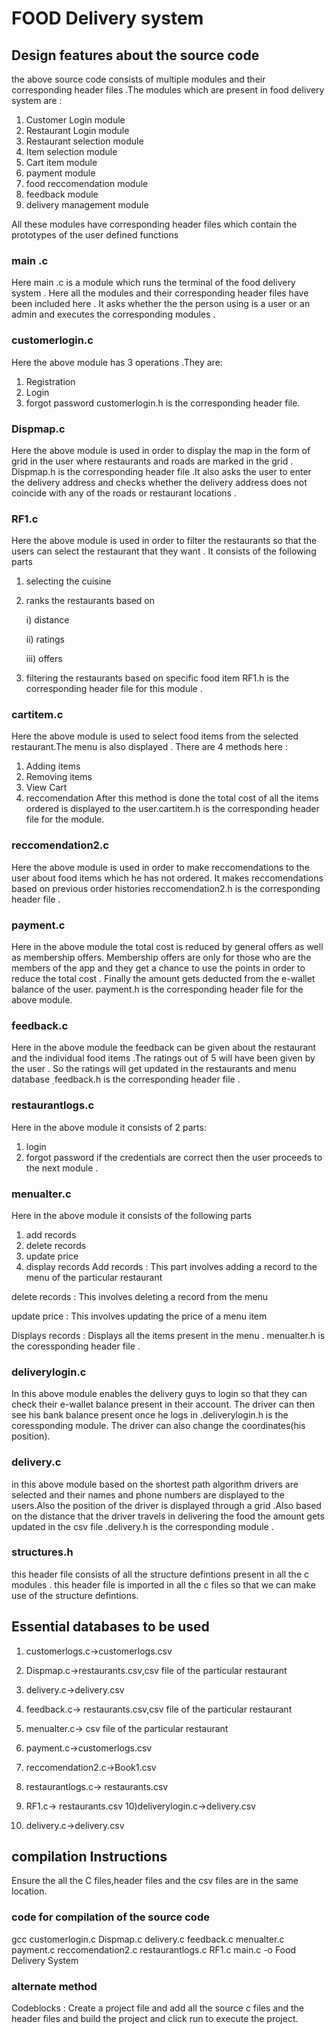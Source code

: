 # FOOD Delivery system

## Design features about the source code 
the above source code consists of multiple modules and their corresponding header files .The modules which are present in food delivery system are :

1) Customer Login module 
2) Restaurant Login module
3) Restaurant selection module
4) Item selection module 
5) Cart item module 
6) payment module 
7) food reccomendation module 
8) feedback module 
9) delivery management module 

All these modules have corresponding header files which contain the prototypes of the user defined functions 

### main .c
Here main .c is a module which runs the terminal of the food delivery system . Here all the modules and their corresponding header files have been included here . It asks whether the the person using is a user or an admin and executes the corresponding modules . 

### customerlogin.c
Here the above module has 3 operations .They are:
1) Registration
2) Login
3) forgot password 
customerlogin.h is the corresponding header file.
### Dispmap.c
Here the above module is used in order to display the map in the form of grid in the user where restaurants and roads are marked in the grid . Dispmap.h is the corresponding header file .It also asks the user to enter the delivery address and checks whether the 
delivery address does not coincide with any of the roads or restaurant locations .
### RF1.c
Here the above module is used in order to filter the restaurants so that the users can select the restaurant that they want . 
It consists of the following parts
1) selecting the cuisine 
2) ranks  the restaurants based on 
   
   i) distance 

   ii) ratings

   iii) offers

3) filtering the restaurants based on specific food item 
RF1.h is the corresponding header file for this module .
### cartitem.c
Here the above module is used to select food items from the selected restaurant.The menu is also displayed . 
  There are 4  methods here :
1) Adding items 
2) Removing items
3) View Cart
4) reccomendation
After this method is done the total cost of all the items ordered is displayed to the user.cartitem.h is the corresponding header file for the module.
### reccomendation2.c
Here the above module is used in order to make reccomendations to the user about food items which he has not ordered. It makes reccomendations  based on  previous order histories reccomendation2.h is the corresponding header file . 
### payment.c
Here in the  above module the total cost is reduced by general offers as well as membership offers. Membership offers are only for those who are the members of the app and they get a chance to use the points in order to reduce the total cost . Finally the amount gets deducted from the e-wallet balance of the user.
payment.h is the corresponding header file for the above module.
### feedback.c
Here in the above module the feedback can be given about the restaurant and the individual food items .The ratings out of 5 will have been given by the user . So the ratings will get updated in the restaurants and menu database ̣ feedback.h is the corresponding header file .
### restaurantlogs.c
Here in the above module it consists of 2 parts:
1) login
2) forgot password
if the credentials are correct then the user proceeds to the next module .
### menualter.c
Here in the above module it consists of the following parts
1) add records
2) delete records
3) update price 
4) display records
Add records : This part involves adding a record to the menu of the particular restaurant 

delete records : This involves deleting a record from the menu 

update price : This involves updating the price of a menu item 

Displays records : Displays all the items present in the menu .
menualter.h is the coressponding header file .
### deliverylogin.c
In this above  module enables the delivery guys to login 
so that they can check their e-wallet balance present in their 
account. The driver can then see his bank balance present once he logs in .deliverylogin.h is the coressponding module. The driver can also change the coordinates(his position).
### delivery.c
in this above module based on the shortest path algorithm drivers are selected and their names and phone numbers are displayed to the users.Also the position of the driver is displayed through a grid .Also based on the distance that the driver travels in delivering the food the amount gets updated in the csv file .delivery.h is the corresponding module .
### structures.h
this header file consists of all the structure defintions present in all the c modules . this header file is imported in all the c files so that we can make use of the structure defintions.
## Essential databases to be used 
1) customerlogs.c->customerlogs.csv
2) Dispmap.c->restaurants.csv,csv file of the particular restaurant
3) delivery.c->delivery.csv
4) feedback.c-> restaurants.csv,csv file of the particular restaurant 
5) menualter.c-> csv file of the particular restaurant 
6) payment.c->customerlogs.csv
7) reccomendation2.c->Book1.csv 
8) restaurantlogs.c-> restaurants.csv
9) RF1.c-> restaurants.csv
10)deliverylogin.c->delivery.csv

11) delivery.c->delivery.csv
## compilation Instructions 
Ensure the all the C files,header files and the csv files are in 
the same location. 
### code for compilation of the source code
gcc customerlogin.c Dispmap.c delivery.c feedback.c menualter.c payment.c reccomendation2.c restaurantlogs.c RF1.c main.c -o Food Delivery System 
### alternate method 
Codeblocks : Create a project file and add all the  source c files and the header files  and build the project and click run to execute the project.

